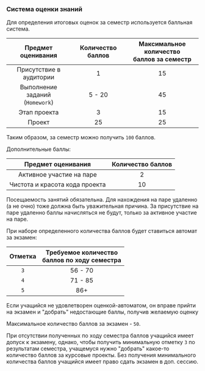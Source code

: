 ### Система оценки знаний

Для определения итоговых оценок за семестр используется балльная система.

|Предмет оценивания| Количество баллов | Максимальное количество <br> баллов за семестр|
|:---:|:---:|:---:|
| Присутствие в аудитории | 1 | 15 |
| Выполнение заданий <br> (`Homework`) | 5 - 20 | 45 |
| Этап проекта | 3 | 15 |
| Проект | 25 | 25 |

Таким образом, за семестр можно получить `100` баллов.

Дополнительные баллы:

|Предмет оценивания | Количество баллов |
|:---:|:---:|
| Активное участие на паре | 2 |
| Чистота и красота кода проекта | 10 |


Посещаемость занятий обязательна. Для нахождения на паре удаленно
(а не очно) тоже должна быть уважительная причина. За присутствие на паре удаленно баллы начисляться не будут,
только за активное участие на паре.

При наборе определенного количества баллов будет ставиться автомат за экзамен:

| Отметка  | Требуемое количество <br> баллов по ходу семестра  |
|:--------:|:--------------------------------------------------:|
|   `3`    |                      56 - 70                       |
|   `4`    |                      71 - 85                       |
|   `5`    |                      86+                       |


Если учащийся не удовлетворен оценкой-автоматом, он вправе прийти на экзамен и "добрать"
недостающие баллы, получив желаемую оценку

Максимальное количество баллов за экзамен - `50`.

При отсутствии полученных по ходу семестра баллов учащийся имеет допуск к экзамену, однако, чтобы получить минимальную
отметку `3` по результатам семестра, учащемуся нужно "добрать" какое-то количество баллов за курсовые проекты. Без получения минимального количества баллов учащийся имеет
право сдать экзамен в доп. сессию.